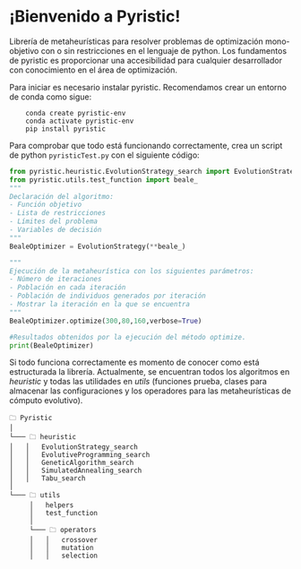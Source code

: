 # ¡Bienvenido a Pyristic!

Librería de metaheurísticas para resolver problemas de optimización mono-objetivo con o sin restricciones en el lenguaje de python. Los fundamentos de pyristic es proporcionar una accesibilidad para cualquier desarrollador con conocimiento en el área de optimización.

Para iniciar es necesario instalar pyristic. Recomendamos crear un entorno de conda como sigue:
```console
    conda create pyristic-env
    conda activate pyristic-env
    pip install pyristic
```


Para comprobar que todo está funcionando correctamente, crea un script de python `pyristicTest.py` con el siguiente código:

``` python
from pyristic.heuristic.EvolutionStrategy_search import EvolutionStrategy
from pyristic.utils.test_function import beale_
"""
Declaración del algoritmo: 
- Función objetivo
- Lista de restricciones
- Límites del problema
- Variables de decisión
"""
BealeOptimizer = EvolutionStrategy(**beale_)

"""
Ejecución de la metaheurística con los siguientes parámetros:
- Número de iteraciones
- Población en cada iteración
- Población de individuos generados por iteración
- Mostrar la iteración en la que se encuentra
"""
BealeOptimizer.optimize(300,80,160,verbose=True)

#Resultados obtenidos por la ejecución del método optimize.
print(BealeOptimizer)
```

Si todo funciona correctamente es momento de conocer como está estructurada la librería. Actualmente, se encuentran todos los algoritmos en *heuristic* y todas las utilidades en *utils* (funciones prueba, clases para almacenar las configuraciones y los operadores para las metaheurísticas de cómputo evolutivo).

```
🗀 Pyristic
│   
└─── 🗀 heuristic
│   │   EvolutionStrategy_search 
│   │   EvolutiveProgramming_search
│   │   GeneticAlgorithm_search
│   │   SimulatedAnnealing_search
│   │   Tabu_search
│  
└─── 🗀 utils
     │   helpers
     │   test_function
     │
     └─── 🗀 operators
     │   │   crossover
     │   │   mutation
     │   │   selection 
```

